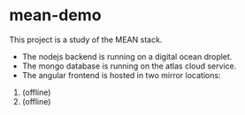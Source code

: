 # mean-demo
This project is a study of the MEAN stack.

- The nodejs backend is running on a digital ocean droplet.
- The mongo database is running on the atlas cloud service.
- The angular frontend is hosted in two mirror locations:
1. (offline)
2. (offline)
